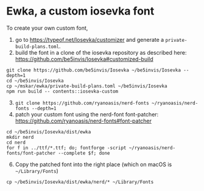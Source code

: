 # Ewka, a custom iosevka font

To create your own custom font,
1. go to https://typeof.net/Iosevka/customizer and generate a `private-build-plans.toml`.
2. build the font in a clone of the iosevka repository as described here: https://github.com/be5invis/Iosevka#customized-build

```
git clone https://github.com/be5invis/Iosevka ~/be5invis/Iosevka --depth=1
cd ~/be5invis/Iosevka
cp ~/mskar/ewka/private-build-plans.toml ~/be5invis/Iosevka
npm run build -- contents::iosevka-custom
```

3. `git clone https://github.com/ryanoasis/nerd-fonts ~/ryanoasis/nerd-fonts --depth=1`
5. patch your custom font using the nerd-font font-patcher: https://github.com/ryanoasis/nerd-fonts#font-patcher

```
cd ~/be5invis/Iosevka/dist/ewka
mkdir nerd
cd nerd
for f in ../ttf/*.ttf; do; fontforge -script ~/ryanoasis/nerd-fonts/font-patcher --complete $f; done
```

6. Copy the patched font into the right place (which on macOS is `~/Library/Fonts`)

`cp ~/be5invis/Iosevka/dist/ewka/nerd/* ~/Library/Fonts`


